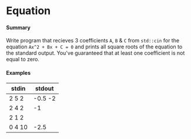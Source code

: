 # Equation

#### Summary

Write program that recieves 3 coefficients `A`, `B` & `C` from `std::cin` for the equation `Ax^2 + Bx + C = 0` and prints all square roots of the equation to the standard output. You've guaranteed that at least one coefficient is not equal to zero.

#### Examples
stdin	 |  stdout
-----  |  ------
2 5 2  |  -0.5 -2
2 4 2  |  -1
2 1 2  |
0 4 10 |  -2.5

